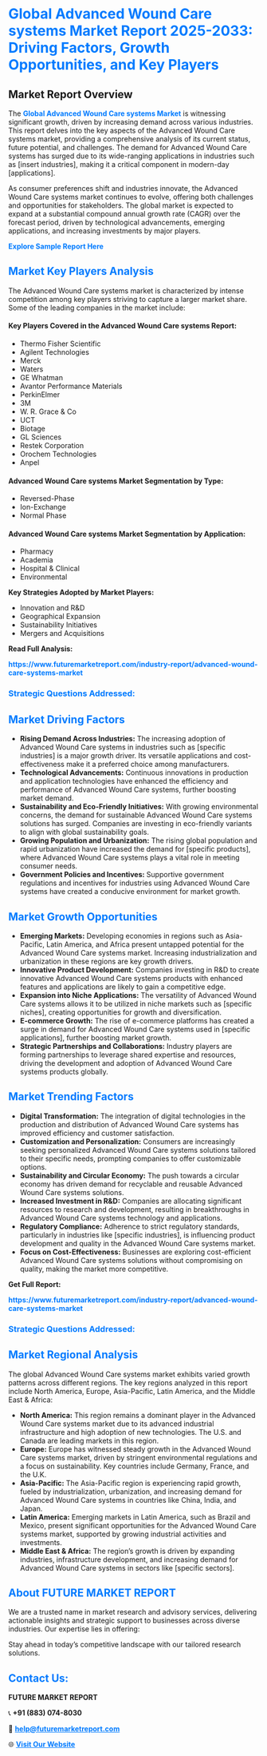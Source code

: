 <h1 style="color: #007BFF;">Global Advanced Wound Care systems Market Report 2025-2033: Driving Factors, Growth Opportunities, and Key Players</h1>

<section id="overview">
<h2>Market Report Overview</h2>
<p>The <a href="https://www.futuremarketreport.com/industry-report/advanced-wound-care-systems-market" style="color: #007BFF; text-decoration: none;"><strong>Global Advanced Wound Care systems Market</strong></a> is witnessing significant growth, driven by increasing demand across various industries. This report delves into the key aspects of the Advanced Wound Care systems market, providing a comprehensive analysis of its current status, future potential, and challenges. The demand for Advanced Wound Care systems has surged due to its wide-ranging applications in industries such as [insert industries], making it a critical component in modern-day [applications].</p>
<p>As consumer preferences shift and industries innovate, the Advanced Wound Care systems market continues to evolve, offering both challenges and opportunities for stakeholders. The global market is expected to expand at a substantial compound annual growth rate (CAGR) over the forecast period, driven by technological advancements, emerging applications, and increasing investments by major players.</p>
</section>

<section id="overview">
<p><a href="https://www.futuremarketreport.com/request-sample/reportId=36115" style="color: #007BFF; text-decoration: none;"><strong>Explore Sample Report Here</strong></a></p>
</section>

<section id="key-players">
<h2 style="color: #007BFF;">Market Key Players Analysis</h2>
<p>The Advanced Wound Care systems market is characterized by intense competition among key players striving to capture a larger market share. Some of the leading companies in the market include:</p>
<h4>Key Players Covered in the Advanced Wound Care systems Report:</h4>
<ul><li>Thermo Fisher Scientific</li><li>Agilent Technologies</li><li>Merck</li><li>Waters</li><li>GE Whatman</li><li>Avantor Performance Materials</li><li>PerkinElmer</li><li>3M</li><li>W. R. Grace &amp; Co</li><li>UCT</li><li>Biotage</li><li>GL Sciences</li><li>Restek Corporation</li><li>Orochem Technologies</li><li>Anpel</li></ul>
<h4>Advanced Wound Care systems Market Segmentation by Type:</h4>
<ul><li>Reversed-Phase</li><li>Ion-Exchange</li><li>Normal Phase</li></ul>

<h4>Advanced Wound Care systems Market Segmentation by Application:</h4>
<ul><li>Pharmacy</li><li>Academia</li><li>Hospital &amp; Clinical</li><li>Environmental</li></ul>
<p><strong>Key Strategies Adopted by Market Players:</strong></p>
<ul>
<li>Innovation and R&D</li>
<li>Geographical Expansion</li>
<li>Sustainability Initiatives</li>
<li>Mergers and Acquisitions</li>
</ul>
</section>

<section>
<p><strong>Read Full Analysis: </strong></p><a href="https://www.futuremarketreport.com/industry-report/advanced-wound-care-systems-market" style="color: #007BFF; text-decoration: none;"><strong>https://www.futuremarketreport.com/industry-report/advanced-wound-care-systems-market</strong></a>
<h3 style="color: #007BFF;">Strategic Questions Addressed:</h3>
</section>

<section id="driving-factors">
<h2 style="color: #007BFF;">Market Driving Factors</h2>
<ul>
<li><strong>Rising Demand Across Industries:</strong> The increasing adoption of Advanced Wound Care systems in industries such as [specific industries] is a major growth driver. Its versatile applications and cost-effectiveness make it a preferred choice among manufacturers.</li>
<li><strong>Technological Advancements:</strong> Continuous innovations in production and application technologies have enhanced the efficiency and performance of Advanced Wound Care systems, further boosting market demand.</li>
<li><strong>Sustainability and Eco-Friendly Initiatives:</strong> With growing environmental concerns, the demand for sustainable Advanced Wound Care systems solutions has surged. Companies are investing in eco-friendly variants to align with global sustainability goals.</li>
<li><strong>Growing Population and Urbanization:</strong> The rising global population and rapid urbanization have increased the demand for [specific products], where Advanced Wound Care systems plays a vital role in meeting consumer needs.</li>
<li><strong>Government Policies and Incentives:</strong> Supportive government regulations and incentives for industries using Advanced Wound Care systems have created a conducive environment for market growth.</li>
</ul>
</section>

<section id="growth-opportunities">
<h2 style="color: #007BFF;">Market Growth Opportunities</h2>
<ul>
<li><strong>Emerging Markets:</strong> Developing economies in regions such as Asia-Pacific, Latin America, and Africa present untapped potential for the Advanced Wound Care systems market. Increasing industrialization and urbanization in these regions are key growth drivers.</li>
<li><strong>Innovative Product Development:</strong> Companies investing in R&D to create innovative Advanced Wound Care systems products with enhanced features and applications are likely to gain a competitive edge.</li>
<li><strong>Expansion into Niche Applications:</strong> The versatility of Advanced Wound Care systems allows it to be utilized in niche markets such as [specific niches], creating opportunities for growth and diversification.</li>
<li><strong>E-commerce Growth:</strong> The rise of e-commerce platforms has created a surge in demand for Advanced Wound Care systems used in [specific applications], further boosting market growth.</li>
<li><strong>Strategic Partnerships and Collaborations:</strong> Industry players are forming partnerships to leverage shared expertise and resources, driving the development and adoption of Advanced Wound Care systems products globally.</li>
</ul>
</section>

<section id="trending-factors">
<h2 style="color: #007BFF;">Market Trending Factors</h2>
<ul>
<li><strong>Digital Transformation:</strong> The integration of digital technologies in the production and distribution of Advanced Wound Care systems has improved efficiency and customer satisfaction.</li>
<li><strong>Customization and Personalization:</strong> Consumers are increasingly seeking personalized Advanced Wound Care systems solutions tailored to their specific needs, prompting companies to offer customizable options.</li>
<li><strong>Sustainability and Circular Economy:</strong> The push towards a circular economy has driven demand for recyclable and reusable Advanced Wound Care systems solutions.</li>
<li><strong>Increased Investment in R&D:</strong> Companies are allocating significant resources to research and development, resulting in breakthroughs in Advanced Wound Care systems technology and applications.</li>
<li><strong>Regulatory Compliance:</strong> Adherence to strict regulatory standards, particularly in industries like [specific industries], is influencing product development and quality in the Advanced Wound Care systems market.</li>
<li><strong>Focus on Cost-Effectiveness:</strong> Businesses are exploring cost-efficient Advanced Wound Care systems solutions without compromising on quality, making the market more competitive.</li>
</ul>
</section>

<section>
<p><strong>Get Full Report: </strong></p><a href="https://www.futuremarketreport.com/industry-report/advanced-wound-care-systems-market" style="color: #007BFF; text-decoration: none;"><strong>https://www.futuremarketreport.com/industry-report/advanced-wound-care-systems-market</strong></a>
<h3 style="color: #007BFF;">Strategic Questions Addressed:</h3>
</section>


<section id="regional-analysis">
<h2 style="color: #007BFF;">Market Regional Analysis</h2>
<p>The global Advanced Wound Care systems market exhibits varied growth patterns across different regions. The key regions analyzed in this report include North America, Europe, Asia-Pacific, Latin America, and the Middle East & Africa:</p>
<ul>
<li><strong>North America:</strong> This region remains a dominant player in the Advanced Wound Care systems market due to its advanced industrial infrastructure and high adoption of new technologies. The U.S. and Canada are leading markets in this region.</li>
<li><strong>Europe:</strong> Europe has witnessed steady growth in the Advanced Wound Care systems market, driven by stringent environmental regulations and a focus on sustainability. Key countries include Germany, France, and the U.K.</li>
<li><strong>Asia-Pacific:</strong> The Asia-Pacific region is experiencing rapid growth, fueled by industrialization, urbanization, and increasing demand for Advanced Wound Care systems in countries like China, India, and Japan.</li>
<li><strong>Latin America:</strong> Emerging markets in Latin America, such as Brazil and Mexico, present significant opportunities for the Advanced Wound Care systems market, supported by growing industrial activities and investments.</li>
<li><strong>Middle East & Africa:</strong> The region’s growth is driven by expanding industries, infrastructure development, and increasing demand for Advanced Wound Care systems in sectors like [specific sectors].</li>
</ul>
</section>

<footer>
<h2 style="color: #007BFF;">About FUTURE MARKET REPORT</h2>
<p>We are a trusted name in market research and advisory services, delivering actionable insights and strategic support to businesses across diverse industries. Our expertise lies in offering:</p>

<p>Stay ahead in today’s competitive landscape with our tailored research solutions.</p>

<h2 style="color: #007BFF;">Contact Us:</h2>
<p><strong>FUTURE MARKET REPORT</strong></p>
<p>📞 <strong>+91 (883) 074-8030</strong></p>
<p>📧 <strong><a href="mailto:help@futuremarketreport.com" style="color: #007BFF;">help@futuremarketreport.com</a></strong></p>
<p>🌐 <strong><a href="https://www.futuremarketreport.com/" style="color: #007BFF;">Visit Our Website</a></strong></p>
</footer>